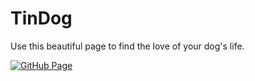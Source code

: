 # TinDog
Use this beautiful page to find the love of your dog's life.

[![GitHub Page](https://img.shields.io/badge/Try%20Out-this--app-red)](https://pebueno.github.io/TinDog/)
